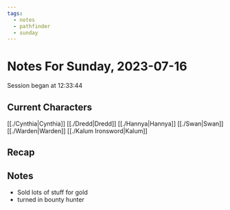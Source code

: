 ```yaml
---
tags:
  - notes
  - pathfinder
  - sunday
---
```


# Notes For Sunday, 2023-07-16
Session began at 12:33:44
## Current Characters
[[./Cynthia|Cynthia]]
[[./Dredd|Dredd]]
[[./Hannya|Hannya]]
[[./Swan|Swan]]
[[./Warden|Warden]]
[[./Kalum Ironsword|Kalum]]
## Recap


## Notes
- Sold lots of stuff for gold
- turned in bounty hunter